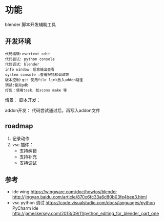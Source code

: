 # 功能
blender 脚本开发辅助工具

## 开发环境
    代码编辑:vsc+text edit
    代码尝试: python console 
    代码调试: blender 
    info window：信息输出查看
    system console :查看报错和调试等
    版本控制:git 使用file link放入addon路径
    调试:使用pdb
    打包：使用task，如scons make 等
情景：
脚本开发：

addon开发：
代码尝试通过后，再写入addon文件

## roadmap
1. 记录动作
2. vsc 插件：
    - 支持纠错
    - 支持补充
    - 支持调试
## 参考
- ide wing https://wingware.com/doc/howtos/blender
http://jingyan.baidu.com/article/870c6fc33a6d80b03fe4bee3.html
- vsc python 调试
https://code.visualstudio.com/docs/languages/python
PyCharm ide
http://jameskersey.com/2013/09/11/python_editing_for_blender_part_one